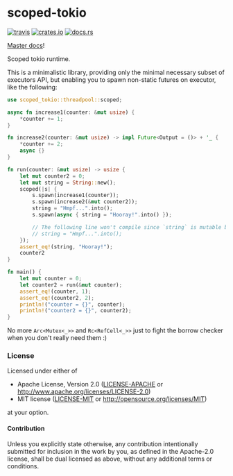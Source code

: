 # scoped-tokio

[![travis](https://img.shields.io/travis/mexus/scoped-tokio.svg)](https://travis-ci.org/mexus/scoped-tokio)
[![crates.io](https://img.shields.io/crates/v/scoped-tokio.svg)](https://crates.io/crates/scoped-tokio)
[![docs.rs](https://docs.rs/scoped-tokio/badge.svg)](https://docs.rs/scoped-tokio)

[Master docs](https://mexus.github.io/scoped-tokio/scoped-tokio/index.html)!

Scoped tokio runtime.

This is a minimalistic library, providing only the minimal necessary subset of executors API,
but enabling you to spawn non-static futures on executor, like the following:

```rust
use scoped_tokio::threadpool::scoped;

async fn increase1(counter: &mut usize) {
    *counter += 1;
}

fn increase2(counter: &mut usize) -> impl Future<Output = ()> + '_ {
    *counter += 2;
    async {}
}

fn run(counter: &mut usize) -> usize {
    let mut counter2 = 0;
    let mut string = String::new();
    scoped(|s| {
        s.spawn(increase1(counter));
        s.spawn(increase2(&mut counter2));
        string = "Hmpf...".into();
        s.spawn(async { string = "Hooray!".into() });

        // The following line won't compile since `string` is mutable borrowed.
        // string = "Hmpf...".into();
    });
    assert_eq!(string, "Hooray!");
    counter2
}

fn main() {
    let mut counter = 0;
    let counter2 = run(&mut counter);
    assert_eq!(counter, 1);
    assert_eq!(counter2, 2);
    println!("counter = {}", counter);
    println!("counter2 = {}", counter2);
}
```

No more `Arc<Mutex<_>>` and `Rc<RefCell<_>>` just to fight the borrow checker when you don't
really need them :)

### License

Licensed under either of

 * Apache License, Version 2.0 ([LICENSE-APACHE](LICENSE-APACHE) or http://www.apache.org/licenses/LICENSE-2.0)
 * MIT license ([LICENSE-MIT](LICENSE-MIT) or http://opensource.org/licenses/MIT)

at your option.

#### Contribution

Unless you explicitly state otherwise, any contribution intentionally submitted
for inclusion in the work by you, as defined in the Apache-2.0 license, shall be dual licensed as above, without any
additional terms or conditions.
